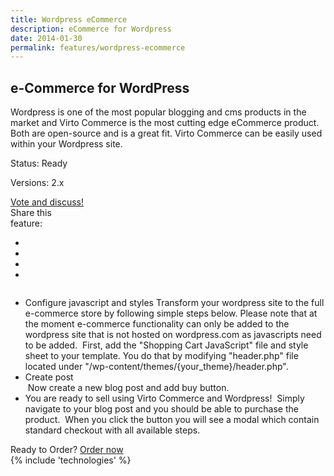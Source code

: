 ```yaml
---
title: Wordpress eCommerce
description: eCommerce for Wordpress
date: 2014-01-30
permalink: features/wordpress-ecommerce
---
```

<article role="main" class="main">
	<div class="features">
		<div class="responsive">
			<h1 class="title">e-Commerce for WordPress</h1>
		</div>
		<div class="features-content clearfix">
			<div class="responsive">
                <div class="feature-descr">
					Wordpress is one of the most popular blogging and cms products in the market and Virto Commerce is the most cutting edge eCommerce product. Both are open-source and 
					is a great fit. Virto Commerce can be easily used within your Wordpress site. 
				</div>
			</div>
		</div>
		<div class="features-meta clearfix">
			<div class="responsive">
				<div class="column">
					<div class="feature-info">
						<p>Status: Ready</p>
						<p>Versions: 2.x</p>
					</div>
                    <a class="button white large" href="http://help.virtocommerce.com/support" target="_blank">Vote and discuss!</a>
				</div>
				<div class="column">
					<div class="feauture-soc">
						<span class="feauture-soc_name">Share this <br>feature:</span>
						<ul class="list __inline __socials">
                            <li class="list-item">
                                <a target="_blank" href="http://twitter.com/share?url=https://virtocommerce.com/features/wordpress-ecommerce"></a>
                            </li>
                            <li class="list-item fb">
                                <a target="_blank" href="//www.facebook.com/sharer.php?u=https://virtocommerce.com/features/wordpress-ecommerce"></a>
                            </li>
							<li class="list-item plus">
                                <a target="_blank" href="http://plus.google.com/share?url=https://virtocommerce.com/features/uwordpress-ecommerce"></a>
							</li>
							<li class="list-item ln">
								<a target="_blank" href="http://www.linkedin.com/company/virtoway/virto-commerce-788516/product?trk=biz_product"></a>
							</li>
						</ul>
					</div>
				</div>
			</div>
		</div>
		<div class="features-list __responsive">
			<ul class="list">
				<li class="list-item">
					<span class="title">Configure javascript and styles</span>
					<span class="descr">
						Transform your wordpress site to the full e-commerce store by following simple steps below. Please note that at the moment e-commerce functionality can only be added to the wordpress site that is not hosted on wordpress.com as javascripts need to be added.
					</span>
                    <img alt="" src="https://cloud.githubusercontent.com/assets/16013311/18549886/857e655a-7b51-11e6-9d5e-f43344d6f9c2.png">
					<span class="descr">
						First, add the "Shopping Cart JavaScript" file and style sheet to your template. You do that by modifying "header.php" file located under "/wp-content/themes/{your_theme}/header.php".
					</span>
				</li>
				<li class="list-item">
					<div class="title">Create post</div>
                    <img alt="" src="https://cloud.githubusercontent.com/assets/16013311/18549914/aaab1eb8-7b51-11e6-9d02-5efb52574a08.png">
					<span class="descr">
						Now create a new blog post and add buy button.
					</span>
				</li>
                <li class="list-item">
                    <span class="title">You are ready to sell using Virto Commerce and Wordpress!</span>
                    <img alt="" src="https://cloud.githubusercontent.com/assets/16013311/18549893/938759f4-7b51-11e6-92cd-25a6346beb88.png">
					<span class="descr">
						Simply navigate to your blog post and you should be able to purchase the product.
					</span>
					<img alt="" src="https://cloud.githubusercontent.com/assets/16013311/18549930/c01ecb00-7b51-11e6-8562-f53c0cdbbf02.png">
					<span class="descr">
						When you click the button you will see a modal which contain standard checkout with all available steps.
					</span>
                </li>
			</ul>
		</div>
	</div>
	<div class="try-it">
		<span class="try-it-text">Ready to Order?</span> <a class="button fill" href="/contact-us">Order now</a>
	</div>
	{% include 'technologies' %}
</article>
